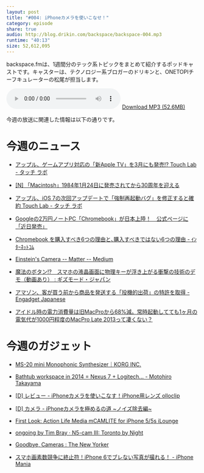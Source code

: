 ```yaml
---
layout: post
title: "#004: iPhoneカメラを使いこなせ！"
category: episode
share: true
audio: http://blog.drikin.com/backspace/backspace-004.mp3
runtime: "40:13"
size: 52,612,095
---
```


backspace.fmは、1週間分のテック系トピックをまとめて紹介するポッドキャストです。キャスターは、テクノロジー系ブロガーのドリキンと、ONETOPIチーフキュレーターの松尾が担当します。

<audio src="http://blog.drikin.com/backspace/backspace-004.mp3" controls preload></audio>
[Download MP3 (52.6MB)](http://blog.drikin.com/backspace/backspace-004.mp3)

今週の放送に関連した情報は以下の通りです。

今週のニュース
==============
- [アップル、ゲームアプリ対応の「新Apple TV」を3月にも発売!?  Touch Lab - タッチ ラボ](http://touchlab.jp/2014/01/new_apple_tv_with_game_app_rumor/)

- [[N] 「Macintosh」1984年1月24日に発売されてから30周年を迎える](http://netafull.net/apple/045707.html)

- [アップル、iOS 7の次回アップデートで「強制再起動バグ」を修正すると確約  Touch Lab - タッチ ラボ](http://touchlab.jp/2014/01/ios7_black_screen_of_death_fix/)

- [Googleの2万円ノートPC「Chromebook」が日本上陸！　公式ページに「近日発売」](http://www.i-mezzo.net/log/2014/01/20233325.html)

- [Chromebook を購入すべき6つの理由と､購入すべきではない6つの理由 - ｲﾝﾀｰﾈｯﾄｺﾑ](http://japan.internet.com/m/webtech/20140122/2.html)

- [Einstein's Camera  -- Matter -- Medium](https://medium.com/matter/88aa8a185898?fb_action_ids=732123036798045&fb_action_types=og.likes)

- [魔法のボタン!?　スマホの液晶画面に物理キーが浮き上がる衝撃の技術のデモ（動画あり） : ギズモード・ジャパン](http://www.gizmodo.jp/sp/2014/01/post_13802.html)

- [アマゾン、客が買う前から商品を発送する「投機的出荷」の特許を取得 - Engadget Japanese](http://japanese.engadget.com/2014/01/19/amazon/)

- [アイドル時の電力消費量は旧MacProから68%減。常時起動してても1ヶ月の電気代が1000円程度のMacPro Late 2013って凄くない？](http://applech2.com/archives/36193517.html)

今週のガジェット
================
- [MS-20 mini Monophonic Synthesizer｜KORG INC.](http://www.korg.co.jp/Product/Dance/MS-20mini/)

- [Bathtub workspace in 2014 = Nexus 7 + Logitech... - Motohiro Takayama](http://blog.mootoh.net/post/74379312098/bathtub-workspace-in-2014-nexus-7-logitech)

- [[D] レビュー - iPhoneカメラを使いこなす！iPhone用レンズ olloclip](http://blog.drikin.com/2014/01/---iphoneiphone-olloclip.html)

- [[D] カメラ - iPhoneカメラを極めるの道 ~ノイズ除去編~](http://blog.drikin.com/2014/01/---iphone.html)

- [First Look: Action Life Media mCAMLITE for iPhone 5/5s  iLounge](http://www.ilounge.com/index.php/reviews/entry/action-life-media-mcamlite-for-iphone-5-5s/)

- [ongoing by Tim Bray · N5-cam III: Toronto by Night](https://www.tbray.org/ongoing/When/201x/2014/01/17/N5-Toronto-by-night)

- [Goodbye, Cameras : The New Yorker](http://www.newyorker.com/online/blogs/elements/2013/12/goodbye-cameras.html)

- [スマホ画素数競争に終止符！iPhone 6でブレない写真が撮れる！ - iPhone Mania](http://iphone-mania.jp/news-18028/)

